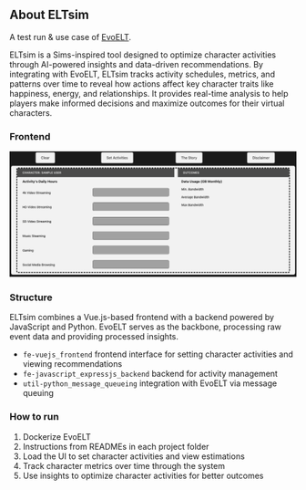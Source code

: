 ## About ELTsim
A test run & use case of [EvoELT](https://github.com/kennyokeke/EvoELT). 

ELTsim is a Sims-inspired tool designed to optimize character activities through AI-powered insights and data-driven recommendations. By integrating with EvoELT, ELTsim tracks activity schedules, metrics, and patterns over time to reveal how actions affect key character traits like happiness, energy, and relationships. It provides real-time analysis to help players make informed decisions and maximize outcomes for their virtual characters.

### Frontend
![ELTsim Frontend](images/frontend.png)


### Structure
ELTsim combines a Vue.js-based frontend with a backend powered by JavaScript and Python. EvoELT serves as the backbone, processing raw event data and providing processed insights.

- `fe-vuejs_frontend` frontend interface for setting character activities and viewing recommendations
- `fe-javascript_expressjs_backend` backend for activity management
- `util-python_message_queueing` integration with EvoELT via message queuing

### How to run
1. Dockerize EvoELT
2. Instructions from READMEs in each project folder
3. Load the UI to set character activities and view estimations
4. Track character metrics over time through the system
5. Use insights to optimize character activities for better outcomes
